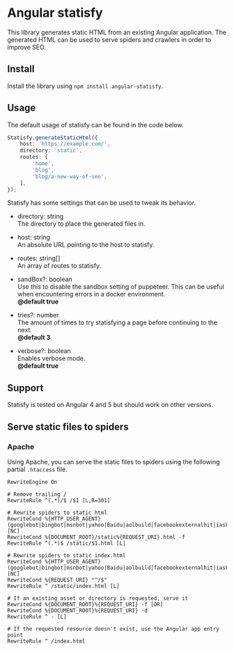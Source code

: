 # Angular statisfy
This library generates static HTML from an existing Angular application.
The generated HTML can be used to serve spiders and crawlers in order to
improve SEO.

## Install
Install the library using `npm install angular-statisfy`.

## Usage

The default usage of statisfy can be found in the code below.

```typescript
Statisfy.generateStaticHtml({
    host: 'https://example.com/',
    directory: 'static',
    routes: [
        'home',
        'blog',
        'blog/a-new-way-of-seo',
    ],
});
```

Statisfy has some settings that can be used to tweak its behavior.

 - directory: string  
   The directory to place the generated files in.

 - host: string  
   An absolute URL pointing to the host to statisfy.

 - routes: string[]  
   An array of routes to statisfy.

 - sandBox?: boolean  
   Use this to disable the sandbox setting of puppeteer. This can be useful
   when encountering errors in a docker environment.  
   **@default true**

 - tries?: number  
   The amount of times to try statisfying a page before continuing to the
   next.  
   **@default 3**

 - verbose?: boolean  
   Enables verbose mode.  
   **@default true**

## Support
Statisfy is tested on Angular 4 and 5 but should work on other versions.

## Serve static files to spiders

### Apache
Using Apache, you can serve the static files to spiders using the following
partial `.htaccess` file.

```apacheconfig
RewriteEngine On

# Remove trailing /
RewriteRule ^(.*)/$ /$1 [L,R=301]

# Rewrite spiders to static html
RewriteCond %{HTTP_USER_AGENT} (googlebot|bingbot|msnbot|yahoo|Baidu|aolbuild|facebookexternalhit|iaskspider|DuckDuckBot|Applebot|Almaden|iarchive|archive.org_bot) [NC]
RewriteCond %{DOCUMENT_ROOT}/static%{REQUEST_URI}.html -f
RewriteRule ^(.*)$ /static/$1.html [L]

# Rewrite spiders to static index.html
RewriteCond %{HTTP_USER_AGENT} (googlebot|bingbot|msnbot|yahoo|Baidu|aolbuild|facebookexternalhit|iaskspider|DuckDuckBot|Applebot|Almaden|iarchive|archive.org_bot) [NC]
RewriteCond %{REQUEST_URI} "^/$"
RewriteRule ^ /static/index.html [L]

# If an existing asset or directory is requested, serve it
RewriteCond %{DOCUMENT_ROOT}%{REQUEST_URI} -f [OR]
RewriteCond %{DOCUMENT_ROOT}%{REQUEST_URI} -d
RewriteRule ^ - [L]

# If the requested resource doesn't exist, use the Angular app entry point
RewriteRule ^ /index.html
```
